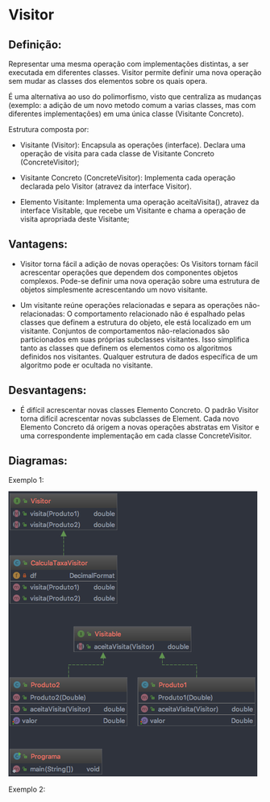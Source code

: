 # Visitor

## Definição:

Representar uma mesma operação com implementações distintas, a ser executada 
em diferentes classes. 
Visitor permite definir uma nova operação sem mudar as classes dos elementos sobre 
os quais opera.

É uma alternativa ao uso do polimorfismo, visto que centraliza as mudanças (exemplo: a 
adição de um novo metodo comum a varias classes, mas com diferentes implementações) em 
uma única classe (Visitante Concreto).

Estrutura composta por:

* Visitante (Visitor): 
Encapsula as operações (interface). Declara uma operação de visita 
para cada classe de Visitante Concreto (ConcreteVisitor);

* Visitante Concreto (ConcreteVisitor): 
Implementa cada operação declarada pelo Visitor (atravez da interface Visitor).

* Elemento Visitante: 
Implementa uma operação aceitaVisita(), atravez da interface Visitable, que recebe um 
Visitante e chama a operação de visita apropriada deste Visitante;

## Vantagens:

* Visitor torna fácil a adição de novas operações: Os Visitors tornam fácil acrescentar 
operações que dependem dos componentes objetos complexos. Pode-se definir uma nova 
operação sobre uma estrutura de objetos simplesmente acrescentando um novo visitante.

* Um visitante reúne operações relacionadas e separa as operações não-relacionadas: 
O comportamento relacionado não é espalhado pelas classes que definem a estrutura do 
objeto, ele está localizado em um visitante. Conjuntos de comportamentos não-relacionados 
são particionados em suas próprias subclasses visitantes. Isso simplifica tanto as classes 
que definem os elementos como os algoritmos definidos nos visitantes. Qualquer estrutura 
de dados específica de um algoritmo pode er ocultada no visitante.

## Desvantagens:

* É difícil acrescentar novas classes Elemento Concreto. O padrão Visitor torna difícil 
 acrescentar novas subclasses de Element. Cada novo Elemento Concreto dá origem a 
 novas operações abstratas em Visitor e uma correspondente implementação em cada classe 
 ConcreteVisitor.

## Diagramas:

Exemplo 1:

![alt text](../imgs/002.png)

Exemplo 2:
